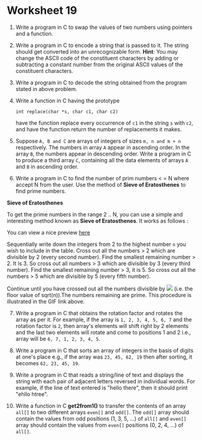 # Worksheet 19

1. Write a program in C to swap the values of two numbers using pointers and a function.

2. Write a program in C to encode a string that is passed to it. The string should get  converted into an unrecognizable form. **Hint**: You may change the ASCII code of the constituent characters by adding or subtracting a constant number from the original ASCII values of the constituent characters.

3. Write a program in C to decode the string obtained from the program stated in above problem.

4. Write a function in C having the prototype

   `int replace(char *s, char c1, char c2)`

   have the function replace every occurrence of `c1` in the string `s` with `c2`, and have the function return the number of replacements it makes.

5. Suppose `A, B and C` are arrays of integers of sizes `m, n and m + n` respectively. The numbers in array `A` appear in ascending order. In the array  `B`, the numbers appear in descending order. Write a program in C to produce a third array `C`, containing all the data elements of arrays `A` and `B` in ascending order.

6.  Write a program in C to find the number of prim numbers < = N where accept N from the user. Use the method of **Sieve of Eratosthenes** to find prime numbers.

   **Sieve of Eratosthenes**

   To get the prime numbers in the range 2 .. N, you can use a simple and interesting method known as **Sieve of Eratosthenes**. It works as follows :

   You can view a nice preview [here](https://upload.wikimedia.org/wikipedia/commons/b/b9/Sieve_of_Eratosthenes_animation.gif)

   Sequentially write down the integers from 2 to the highest number `n` you wish to include in the table. Cross out all the numbers > 2 which are divisible by 2 (every second number). Find the smallest remaining number > 2. It is 3. So cross out all numbers > 3 which are divisible by 3 (every third number). Find the smallest remaining number > 3, it is 5. So cross out all the numbers > 5 which are divisible by 5 (every fifth number).

   Continue until you have crossed out all the numbers divisible by ![](https://latex.codecogs.com/gif.latex?$$\left\lfloor{\sqrt{n}}\right\rfloor$$) (i.e. the floor value of sqrt(n)).The numbers remaining are prime. This procedure is illustrated in the GIF link above.

7. Write a program in C that obtains the rotation factor and rotates the array as per it. For example, if the array is `1, 2, 3, 4, 5, 6, 7` and the rotation factor is `2`, then array's elements will shift right by 2 elements and the last two elements will rotate and come to positions 1 and 2 i.e., array will be `6, 7, 1, 2, 3, 4, 5`.

8. Write a program in C that sorts an array of integers in the basis of digits at one's place e.g., if the array was `23, 45, 62, 19` then after sorting, it becomes `62, 23, 45, 19`.

9. Write a program in C that reads a string/line of text and displays the string with each pair of adjacent letters reversed in individual words. For example, if the line of text entered is "hello there", then it should print "ehllo htree".

10. Write a function in C **get2from1()** to transfer the contents of an array `all[]` to two different arrays `even[]` and `odd[]`. The `odd[]` array should contain the values from odd positions (1, 3, 5, ...) of `all[]` and `even[]` array should contain the values from `even[]` positions (0, 2, 4, ...) of `all[]`.
